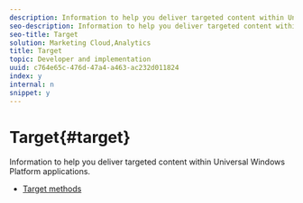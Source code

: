 ```yaml
---
description: Information to help you deliver targeted content within Universal Windows Platform applications.
seo-description: Information to help you deliver targeted content within Universal Windows Platform applications.
seo-title: Target
solution: Marketing Cloud,Analytics
title: Target
topic: Developer and implementation
uuid: c764e65c-476d-47a4-a463-ac232d011824
index: y
internal: n
snippet: y
---
```


# Target{#target}

Information to help you deliver targeted content within Universal Windows Platform applications.

+ [Target methods](target-methods.md)